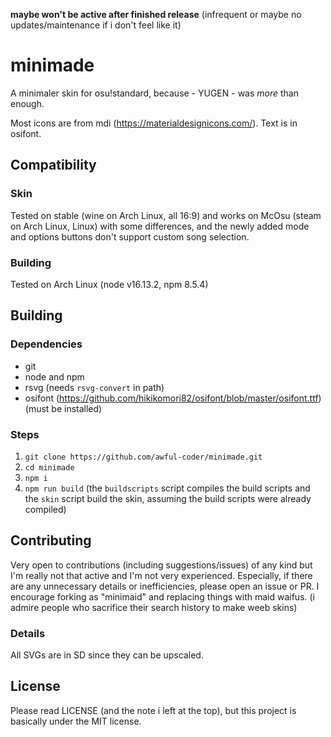 **maybe won't be active after finished release** (infrequent or maybe no updates/maintenance if i don't feel like it)
# minimade
A minimaler skin for osu!standard, because - YUGEN - was *more* than enough.

Most icons are from mdi (https://materialdesignicons.com/).
Text is in osifont.

## Compatibility
### Skin
Tested on stable (wine on Arch Linux, all 16:9) and works on McOsu (steam on Arch Linux, Linux) with some differences, and the newly added mode and options buttons don't support custom song selection.

### Building
Tested on Arch Linux (node v16.13.2, npm 8.5.4)

## Building
### Dependencies
 - git
 - node and npm
 - rsvg (needs `rsvg-convert` in path)
 - osifont (https://github.com/hikikomori82/osifont/blob/master/osifont.ttf) (must be installed)

### Steps
 1. `git clone https://github.com/awful-coder/minimade.git`
 2. `cd minimade`
 3. `npm i`
 4. `npm run build` (the `buildscripts` script compiles the build scripts and the `skin` script build the skin, assuming the build scripts were already compiled)

## Contributing
Very open to contributions (including suggestions/issues) of any kind but I'm really not that active and I'm not very experienced.
Especially, if there are any unnecessary details or inefficiencies, please open an issue or PR.
I encourage forking as "minimaid" and replacing things with maid waifus. (i admire people who sacrifice their search history to make weeb skins)

### Details
All SVGs are in SD since they can be upscaled.

## License
Please read LICENSE (and the note i left at the top), but this project is basically under the MIT license.
